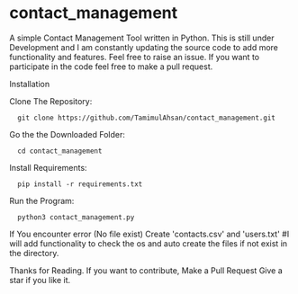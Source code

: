 # contact_management
A simple Contact Management Tool written in Python. 
This is still under Development and I am constantly updating the source code to add more functionality and features. Feel free to raise an issue. If you want to participate in the code feel free to make a pull request.


Installation

Clone The Repository:

      git clone https://github.com/TamimulAhsan/contact_management.git
Go the the Downloaded Folder:

      cd contact_management
Install Requirements:

      pip install -r requirements.txt
Run the Program:

      python3 contact_management.py


If You encounter error (No file exist) Create 'contacts.csv' and 'users.txt'
#I will add functionality to check the os and auto create the files if not exist in the directory.

Thanks for Reading.
If you want to contribute, Make a Pull Request
Give a star if you like it.
